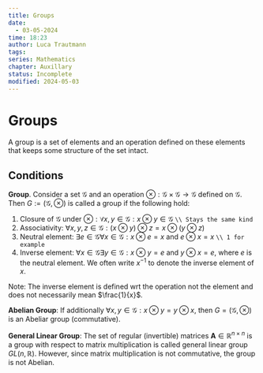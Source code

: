 ```yaml
---
title: Groups
date:
  - 03-05-2024
time: 18:23
author: Luca Trautmann
tags: 
series: Mathematics
chapter: Auxillary
status: Incomplete
modified: 2024-05-03
---
```

# Groups
A group is a set of elements and an operation defined on these elements that keeps some structure of the set intact. 

## Conditions
 __Group__. Consider a set $\mathcal{G}$ and an operation $\otimes: \mathcal{G} \times \mathcal{G} \rightarrow \mathcal{G}$ defined on $\mathcal{G}$. Then $G:=(\mathcal{G}, \otimes)$ is called a group if the following hold:

1. Closure of $\mathcal{G}$ under $\otimes: \forall x, y \in \mathcal{G}: x \otimes y \in \mathcal{G}$ `\\ Stays the same kind`
2. Associativity: $\forall x, y, z \in \mathcal{G}:(x \otimes y) \otimes z=x \otimes(y \otimes z)$ 
3. Neutral element: $\exists e \in \mathcal{G} \forall x \in \mathcal{G}: x \otimes e=x$ and $e \otimes x=x$ `\\ 1 for example`
4. Inverse element: $\forall x \in \mathcal{G} \exists y \in \mathcal{G}: x \otimes y=e$ and $y \otimes x=e$, where $e$ is the neutral element. We often write $x^{-1}$ to denote the inverse element of $x$. 

Note: The inverse element is defined wrt the operation not the element and does not necessarily mean $\frac{1}{x}$. 

__Abelian Group__: If additionally $\forall x, y \in \mathcal{G}: x \otimes y=y \otimes x$, then $G=(\mathcal{G}, \otimes)$ is an Abeliar group (commutative).

__General Linear Group__: The set of regular (invertible) matrices $\boldsymbol{A} \in \mathbb{R}^{n \times n}$ is a group with respect to matrix multiplication is called general linear group $G L(n, \mathbb{R})$. However, since matrix multiplication is not commutative, the group is not Abelian.
